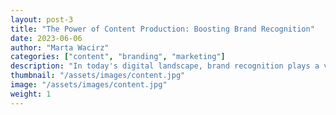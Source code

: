 ```yaml
---
layout: post-3
title: "The Power of Content Production: Boosting Brand Recognition"
date: 2023-06-06
author: "Marta Wacirz"
categories: ["content", "branding", "marketing"]
description: "In today's digital landscape, brand recognition plays a vital role in the success of any business."
thumbnail: "/assets/images/content.jpg"
image: "/assets/images/content.jpg"
weight: 1
---
```

